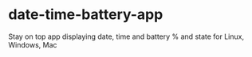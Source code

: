 # date-time-battery-app
Stay on top app displaying date, time and battery % and state for Linux, Windows, Mac
